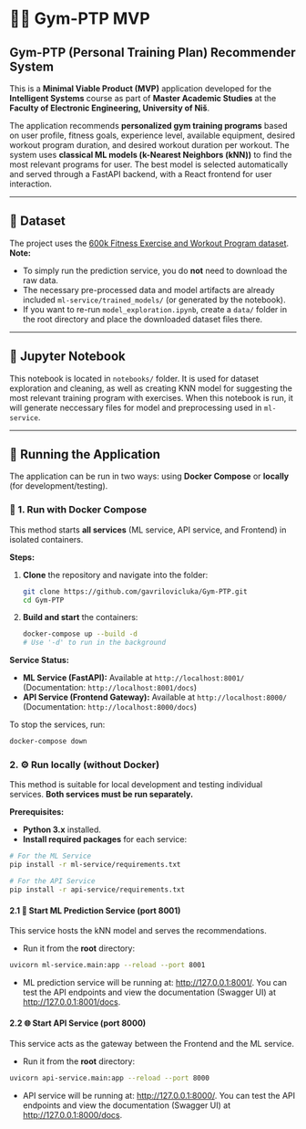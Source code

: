 # 🏋️‍♂️ Gym-PTP MVP

## Gym-PTP (Personal Training Plan) Recommender System

This is a **Minimal Viable Product (MVP)** application developed for the **Intelligent Systems** course as part of **Master Academic Studies** at the **Faculty of Electronic Engineering, University of Niš**.  

The application recommends **personalized gym training programs** based on user profile, fitness goals, experience level, available equipment, desired workout program duration, and desired workout duration per workout. The system uses **classical ML models (k-Nearest Neighbors (kNN))** to find the most relevant programs for user. The best model is selected automatically and served through a FastAPI backend, with a React frontend for user interaction.

---

## 📂 Dataset

The project uses the [600k Fitness Exercise and Workout Program dataset](https://www.kaggle.com/datasets/adnanelouardi/600k-fitness-exercise-and-workout-program-dataset). 
**Note:** 
- To simply run the prediction service, you do **not** need to download the raw data. 
- The necessary pre-processed data and model artifacts are already included `ml-service/trained_models/` (or generated by the notebook). 
- If you want to re-run `model_exploration.ipynb`, create a `data/` folder in the root directory and place the downloaded dataset files there.

---

## 📓 Jupyter Notebook
This notebook is located in `notebooks/` folder. It is used for dataset exploration and cleaning, as well as creating KNN model for suggesting the most relevant training program with exercises. When this notebook is run, it will generate neccessary files for model and preprocessing used in `ml-service`. 

---

## 🚀 Running the Application

The application can be run in two ways: using **Docker Compose** or **locally** (for development/testing).

### 🐳 1. Run with Docker Compose

This method starts **all services** (ML service, API service, and Frontend) in isolated containers.

**Steps:**
1.  **Clone** the repository and navigate into the folder:
    ```bash
    git clone https://github.com/gavrilovicluka/Gym-PTP.git
    cd Gym-PTP
    ```
2.  **Build and start** the containers:
    ```bash
    docker-compose up --build -d 
    # Use '-d' to run in the background
    ```

**Service Status:**
* **ML Service (FastAPI):** Available at `http://localhost:8001/` (Documentation: `http://localhost:8001/docs`)
* **API Service (Frontend Gateway):** Available at `http://localhost:8000/` (Documentation: `http://localhost:8000/docs`)

To stop the services, run:
```bash
docker-compose down
```

### 2. ⚙️ Run locally (without Docker)

This method is suitable for local development and testing individual services. **Both services must be run separately.**

**Prerequisites:**
- **Python 3.x** installed.
- **Install required packages** for each service:
``` bash
# For the ML Service
pip install -r ml-service/requirements.txt

# For the API Service
pip install -r api-service/requirements.txt
```

#### 2.1 🤖 Start ML Prediction Service (port 8001)

This service hosts the kNN model and serves the recommendations.
- Run it from the **root** directory: 
``` bash
uvicorn ml-service.main:app --reload --port 8001
```
- ML prediction service will be running at: http://127.0.0.1:8001/. You can test the API endpoints and view the documentation (Swagger UI) at http://127.0.0.1:8001/docs.


#### 2.2 🌐 Start API Service (port 8000)

This service acts as the gateway between the Frontend and the ML service.

- Run it from the **root** directory: 
``` bash
uvicorn api-service.main:app --reload --port 8000
```

- API service will be running at: http://127.0.0.1:8000/. You can test the API endpoints and view the documentation (Swagger UI) at http://127.0.0.1:8000/docs.